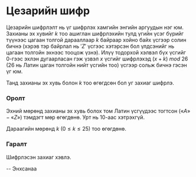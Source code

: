 Цезарийн шифр
=============
Цезарийн шифрлэлт нь үг шифрлэх хамгийн энгийн аргуудын нэг юм. Захианы эх
хувийг $k$ тоо ашиглан шифрлэхийн тулд үгийн үсэг бүрийг түүнээс цагаан толгой
дарааллаар $k$ байраар хойно байх үсгээр солин бичнэ (хэрэв тэр байрлал нь $'Z'$
үсгээс хэтэрсэн бол үлдсэнийг нь цагаан толгойн эхнээс тооцож үзнэ). Илүү
тодорхой хэлвэл бүх үсгийг 0-гээс эхлэн дугаарласан гэж үзвэл $x$ үсгийг
шифрлэхэд $(x+k) \ mod \ 26$ (26 нь Латин цаган толгойн нийт үсгийн тоо) үсгээр
сольж бичнэ гэсэн үг юм.

Танд захианы эх хувь болон $k$ тоо өгөгдсөн бол уг захиаг шифрлэ.


### Оролт
Эхний мөрөнд захианы эх хувь болох том Латин үсгүүдээс тогтсон ($«A»-«Z»$) тэмдэгт мөр өгөгдөнө. Урт нь 10-аас хэтрэхгүй.

Дараагийн мөрөнд $k$ ($0 ≤ k ≤ 25$) тоо өгөгдөнө.


### Гаралт
Шифрлэсэн захиаг хэвлэ.

-- Энхсанаа
